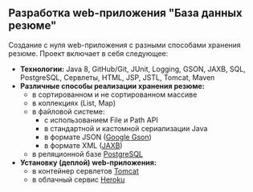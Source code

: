 
## Разработка web-приложения "База данных резюме"

Создание с нуля web-приложения с разными способами хранения резюме. Проект включает в себя следующее:
  - **Технологии:** Java 8, GitHub/Git, JUnit, Logging, GSON, JAXB, SQL, PostgreSQL, Сервлеты, HTML, JSP, JSTL, Tomcat, Maven
  - **Различные способы реализации хранения резюме:**
     - в сортированном и не сортированном массиве
     - в коллекциях (List, Map)
     - в файловой системе:
        - с использованием File и Path API
        - в стандартной и кастомной сериализации Java
        - в формате JSON ([Google Gson](https://en.wikipedia.org/wiki/Gson))
        - в формате XML ([JAXB](https://ru.wikipedia.org/wiki/Java_Architecture_for_XML_Binding))
     -  в реляционной базе [PostgreSQL](https://ru.wikipedia.org/wiki/PostgreSQL)
  - **Установку (деплой) web-приложения:**
     - в контейнер сервлетов [Tomcat](https://ru.wikipedia.org/wiki/Apache_Tomcat)
     - в облачный сервис [Heroku](https://ru.wikipedia.org/wiki/Heroku)